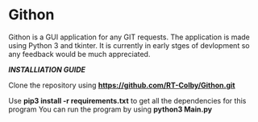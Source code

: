 # Githon
Githon is a GUI application for any GIT requests. The application is made using Python 3 and tkinter. It is currently in early stges of devlopment so any feedback would be much appreciated.




***INSTALLIATION GUIDE***

Clone the repository using **https://github.com/RT-Colby/Githon.git**

Use **pip3 install -r requirements.txt** to get all the dependencies for this program
You can run the program by using **python3 Main.py**

